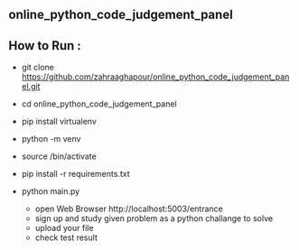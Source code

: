 ## online_python_code_judgement_panel







## How to Run :

- git clone https://github.com/zahraaghapour/online_python_code_judgement_panel.git
- cd online_python_code_judgement_panel
- pip install virtualenv
- python -m venv <your environment name>
- source <your environment name>/bin/activate
- pip install -r requirements.txt
- python main.py

  - open Web Browser http://localhost:5003/entrance
  - sign up and study given problem as a python challange to solve
  - upload your file
  - check test result
